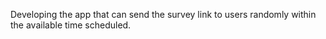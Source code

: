 Developing the app that can send the survey link to users randomly within the available time scheduled.